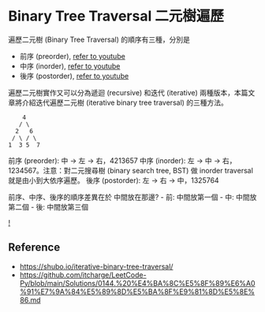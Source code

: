 # Binary Tree Traversal 二元樹遍歷
遍歷二元樹 (Binary Tree Traversal) 的順序有三種，分別是
- 前序 (preorder), [refer to youtube]()
- 中序 (inorder), [refer to youtube](https://www.youtube.com/watch?v=dM7Rib6hjsc)
- 後序 (postorder), [refer to youtube]()


遍歷二元樹實作又可以分為遞迴 (recursive) 和迭代 (iterative) 兩種版本，本篇文章將介紹迭代遍歷二元樹 (iterative binary tree traversal) 的三種方法。

```
    4
   / \
  2   6
 / \ / \
1  3 5  7
```

前序 (preorder): 中 -> 左 -> 右，4213657
中序 (inorder): 左 -> 中 -> 右，1234567。注意：對二元搜尋樹 (binary search tree, BST) 做 inorder traversal 就是由小到大依序遍歷。
後序 (postorder): 左 -> 右 -> 中，1325764

前序、中序、後序的順序差異在於 中間放在那邊?
    - 前: 中間放第一個
    - 中: 中間放第二個
    - 後: 中間放第三個

[!](https://assets.leetcode.com/users/andvary/image_1556551007.png)

## Reference
- https://shubo.io/iterative-binary-tree-traversal/
- https://github.com/itcharge/LeetCode-Py/blob/main/Solutions/0144.%20%E4%BA%8C%E5%8F%89%E6%A0%91%E7%9A%84%E5%89%8D%E5%BA%8F%E9%81%8D%E5%8E%86.md